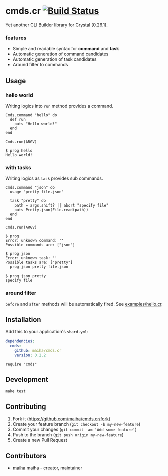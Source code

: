 # cmds.cr [![Build Status](https://travis-ci.org/maiha/cmds.cr.svg?branch=master)](https://travis-ci.org/maiha/cmds.cr)

Yet another CLI Builder library for [Crystal](http://crystal-lang.org/)
(0.26.1).

### features
- Simple and readable syntax for **command** and **task**
- Automatic generation of command candidates
- Automatic generation of task candidates
- Around filter to commands

## Usage

### hello world

Writing logics into `run` method provides a command.

```crystal
Cmds.command "hello" do
  def run
    puts "Hello world!"
  end
end

Cmds.run(ARGV)
```

```console
$ prog hello
Hello world!
```

### with tasks

Writing logics as `task` provides sub commands.

```crystal
Cmds.command "json" do
  usage "pretty file.json"

  task "pretty" do
    path = args.shift? || abort "specify file"
    puts Pretty.json(File.read(path))
  end
end

Cmds.run(ARGV)
```

```console
$ prog
Error: unknown command: ''
Possible commands are: ["json"]

$ prog json
Error: unknown task: ''
Possible tasks are: ["pretty"]
  prog json pretty file.json

$ prog json pretty
specify file
```

### around filter

`before` and `after` methods will be automatically fired.
See [examples/hello.cr](./examples/hello.cr).

## Installation

Add this to your application's `shard.yml`:

```yaml
dependencies:
  cmds:
    github: maiha/cmds.cr
    version: 0.2.2
```

```crystal
require "cmds"
```

## Development

```console
make test
```

## Contributing

1. Fork it (<https://github.com/maiha/cmds.cr/fork>)
2. Create your feature branch (`git checkout -b my-new-feature`)
3. Commit your changes (`git commit -am 'Add some feature'`)
4. Push to the branch (`git push origin my-new-feature`)
5. Create a new Pull Request

## Contributors

- [maiha](https://github.com/maiha) maiha - creator, maintainer
